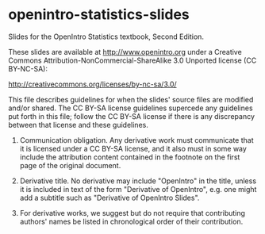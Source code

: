 # openintro-statistics-slides

Slides for the OpenIntro Statistics textbook, Second Edition.

These slides are available at http://www.openintro.org under a Creative Commons Attribution-NonCommercial-ShareAlike 3.0 Unported license (CC BY-NC-SA):

http://creativecommons.org/licenses/by-nc-sa/3.0/

This file describes guidelines for when the slides' source files are modified and/or shared. The CC BY-SA license guidelines supercede any guidelines put forth in this file; follow the CC BY-SA license if there is any discrepancy between that license and these guidelines.

1. Communication obligation. Any derivative work must communicate that it is licensed under a CC BY-SA license, and it also must in some way include the attribution content contained in the footnote on the first page of the original document.

2. Derivative title. No derivative may include "OpenIntro" in the title, unless it is included in text of the form "Derivative of OpenIntro", e.g. one might add a subtitle such as "Derivative of OpenIntro Slides".

3. For derivative works, we suggest but do not require that contributing authors' names be listed in chronological order of their contribution.